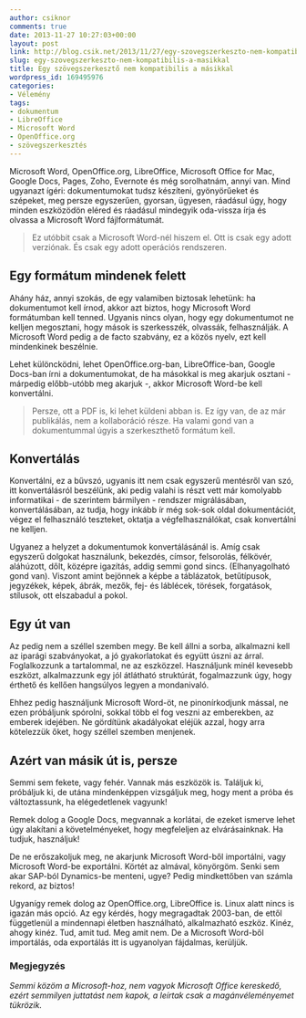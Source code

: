 ```yaml
---
author: csiknor
comments: true
date: 2013-11-27 10:27:03+00:00
layout: post
link: http://blog.csik.net/2013/11/27/egy-szovegszerkeszto-nem-kompatibilis-a-masikkal/
slug: egy-szovegszerkeszto-nem-kompatibilis-a-masikkal
title: Egy szövegszerkesztő nem kompatibilis a másikkal
wordpress_id: 169495976
categories:
- Vélemény
tags:
- dokumentum
- LibreOffice
- Microsoft Word
- OpenOffice.org
- szövegszerkesztés
---
```


Microsoft Word, OpenOffice.org, LibreOffice, Microsoft Office for Mac, Google Docs, Pages, Zoho, Evernote és még sorolhatnám, annyi van. Mind ugyanazt ígéri: dokumentumokat tudsz készíteni, gyönyörűeket és szépeket, meg persze egyszerűen, gyorsan, ügyesen, ráadásul úgy, hogy minden eszközödön eléred és ráadásul mindegyik oda-vissza írja és olvassa a Microsoft Word fájlformátumát.


<blockquote>Ez utóbbit csak a Microsoft Word-nél hiszem el. Ott is csak egy adott verziónak. És csak egy adott operációs rendszeren.</blockquote>




## Egy formátum mindenek felett


Ahány ház, annyi szokás, de egy valamiben biztosak lehetünk: ha dokumentumot kell írnod, akkor azt biztos, hogy Microsoft Word formátumban kell tenned. Ugyanis nincs olyan, hogy egy dokumentumot ne kelljen megosztani, hogy mások is szerkesszék, olvassák, felhasználják. A Microsoft Word pedig a de facto szabvány, ez a közös nyelv, ezt kell mindenkinek beszélnie.

Lehet különcködni, lehet OpenOffice.org-ban, LibreOffice-ban, Google Docs-ban írni a dokumentumokat, de ha másokkal is meg akarjuk osztani - márpedig előbb-utóbb meg akarjuk -, akkor Microsoft Word-be kell konvertálni.


<blockquote>Persze, ott a PDF is, ki lehet küldeni abban is. Ez így van, de az már publikálás, nem a kollaboráció része. Ha valami gond van a dokumentummal úgyis a szerkeszthető formátum kell.</blockquote>




## Konvertálás


Konvertálni, ez a bűvszó, ugyanis itt nem csak egyszerű mentésről van szó, itt konvertálásról beszélünk, aki pedig valahi is részt vett már komolyabb informatikai - de szerintem bármilyen - rendszer migrálásában, konvertálásában, az tudja, hogy inkább ír még sok-sok oldal dokumentációt, végez el felhasználó teszteket, oktatja a végfelhasználókat, csak konvertálni ne kelljen.

Ugyanez a helyzet a dokumentumok konvertálásánál is. Amíg csak egyszerű dolgokat használunk, bekezdés, címsor, felsorolás, félkövér, aláhúzott, dőlt, középre igazítás, addig semmi gond sincs. (Elhanyagolható gond van). Viszont amint bejönnek a képbe a táblázatok, betűtípusok, jegyzékek, képek, ábrák, mezők, fej- és láblécek, törések, forgatások, stílusok, ott elszabadul a pokol.


## Egy út van


Az pedig nem a széllel szemben megy. Be kell állni a sorba, alkalmazni kell az iparági szabványokat, a jó gyakorlatokat és együtt úszni az árral. Foglalkozzunk a tartalommal, ne az eszközzel. Használjunk minél kevesebb eszközt, alkalmazzunk egy jól átlátható struktúrát, fogalmazzunk úgy, hogy érthető és kellően hangsúlyos legyen a mondanivaló.

Ehhez pedig használjunk Microsoft Word-öt, ne pinonírkodjunk mással, ne ezen próbáljunk spórolni, sokkal több el fog veszni az emberekben, az emberek idejében. Ne gördítünk akadályokat eléjük azzal, hogy arra kötelezzük őket, hogy széllel szemben menjenek.


## Azért van másik út is, persze


Semmi sem fekete, vagy fehér. Vannak más eszközök is. Találjuk ki, próbáljuk ki, de utána mindenképpen vizsgáljuk meg, hogy ment a próba és változtassunk, ha elégedetlenek vagyunk!

Remek dolog a Google Docs, megvannak a korlátai, de ezeket ismerve lehet úgy alakítani a követelményeket, hogy megfeleljen az elvárásainknak. Ha tudjuk, használjuk!

De ne erőszakoljuk meg, ne akarjunk Microsoft Word-ből importálni, vagy Microsoft Word-be exportálni. Körtét az almával, könyörgöm. Senki sem akar SAP-ból Dynamics-be menteni, ugye? Pedig mindkettőben van számla rekord, az biztos!

Ugyanígy remek dolog az OpenOffice.org, LibreOffice is. Linux alatt nincs is igazán más opció. Az egy kérdés, hogy megragadtak 2003-ban, de ettől függetlenül a mindennapi életben használható, alkalmazható eszköz. Kinéz, ahogy kinéz. Tud, amit tud. Meg amit nem. De a Microsoft Word-ből importálás, oda exportálás itt is ugyanolyan fájdalmas, kerüljük.


### Megjegyzés


_Semmi közöm a Microsoft-hoz, nem vagyok Microsoft Office kereskedő, ezért semmilyen juttatást nem kapok, a leírtak csak a magánvéleményemet tükrözik._
